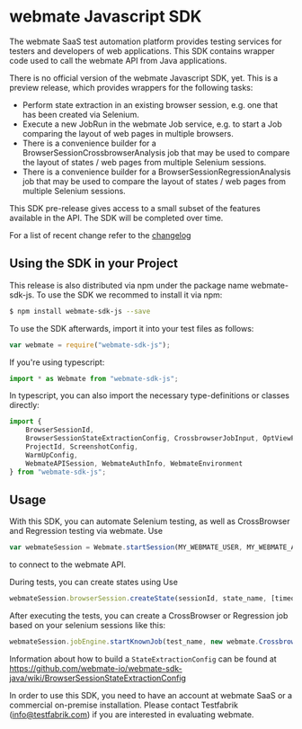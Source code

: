 # webmate Javascript SDK

The webmate SaaS test automation platform provides testing services for testers and developers of web applications.
This SDK contains wrapper code used to call the webmate API from Java applications.

There is no official version of the webmate Javascript SDK, yet. This is a preview release, which provides wrappers for the following tasks:

* Perform state extraction in an existing browser session, e.g. one that has been created via Selenium.
* Execute a new JobRun in the webmate Job service, e.g. to start a Job comparing the layout of web pages in multiple browsers.
* There is a convenience builder for a BrowserSessionCrossbrowserAnalysis job that may be used to compare the layout of states / web pages from multiple Selenium sessions.
* There is a convenience builder for a BrowserSessionRegressionAnalysis job that may be used to compare the layout of states / web pages from multiple Selenium sessions.

This SDK pre-release gives access to a small subset of the features available in the API. The SDK will be completed over time.

For a list of recent change refer to the [changelog](CHANGES.md)

## Using the SDK in your Project

This release is also distributed via npm under the package name webmate-sdk-js.
To use the SDK we recommed to install it via npm:

```bash
$ npm install webmate-sdk-js --save
```

To use the SDK afterwards, import it into your test files as follows:

```js
var webmate = require("webmate-sdk-js");
```

If you're using typescript:

```ts
import * as Webmate from "webmate-sdk-js";
```

In typescript, you can also import the necessary type-definitions or classes directly:

```ts
import {
    BrowserSessionId,
    BrowserSessionStateExtractionConfig, CrossbrowserJobInput, OptViewPortDimension,
    ProjectId, ScreenshotConfig,
    WarmUpConfig,
    WebmateAPISession, WebmateAuthInfo, WebmateEnvironment
} from "webmate-sdk-js";
```


## Usage

With this SDK, you can automate Selenium testing, as well as CrossBrowser and Regression testing via webmate.
Use 
```js
var webmateSession = Webmate.startSession(MY_WEBMATE_USER, MY_WEBMATE_APIKEY, WEBMATE_API_URL);
```
to connect to the webmate API.

During tests, you can create states using
Use 
```js
webmateSession.browserSession.createState(sessionId, state_name, [timeout], [STATE_EXTRACTION_CONFIG])
```

After executing the tests, you can create a CrossBrowser or Regression job based on your selenium sessions like this:
```js
webmateSession.jobEngine.startKnownJob(test_name, new webmate.CrossbrowserJobInput(firstSession, sessionIds), MY_WEBMATE_PROJECTID)
```

Information about how to build a ```StateExtractionConfig``` can be found at https://github.com/webmate-io/webmate-sdk-java/wiki/BrowserSessionStateExtractionConfig


In order to use this SDK, you need to have an account at webmate SaaS or a commercial on-premise installation.
Please contact Testfabrik (info@testfabrik.com) if you are interested in evaluating webmate.

